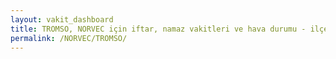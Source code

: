 ```yaml
---
layout: vakit_dashboard
title: TROMSO, NORVEC için iftar, namaz vakitleri ve hava durumu - ilçe/eyalet seç
permalink: /NORVEC/TROMSO/
---
```


<script type="text/javascript">
  var GLOBAL_COUNTRY = 'NORVEC';
  var GLOBAL_CITY = 'TROMSO';
  var GLOBAL_STATE = '';
  var lat = 72;
  var lon = 21;
</script>
